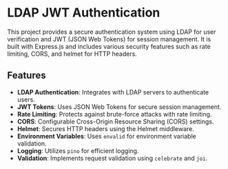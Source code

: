 # LDAP JWT Authentication

This project provides a secure authentication system using LDAP for user verification and JWT (JSON Web Tokens) for session management. It is built with Express.js and includes various security features such as rate limiting, CORS, and helmet for HTTP headers.

## Features

- **LDAP Authentication**: Integrates with LDAP servers to authenticate users.
- **JWT Tokens**: Uses JSON Web Tokens for secure session management.
- **Rate Limiting**: Protects against brute-force attacks with rate limiting.
- **CORS**: Configurable Cross-Origin Resource Sharing (CORS) settings.
- **Helmet**: Secures HTTP headers using the Helmet middleware.
- **Environment Variables**: Uses `envalid` for environment variable validation.
- **Logging**: Utilizes `pino` for efficient logging.
- **Validation**: Implements request validation using `celebrate` and `joi`.